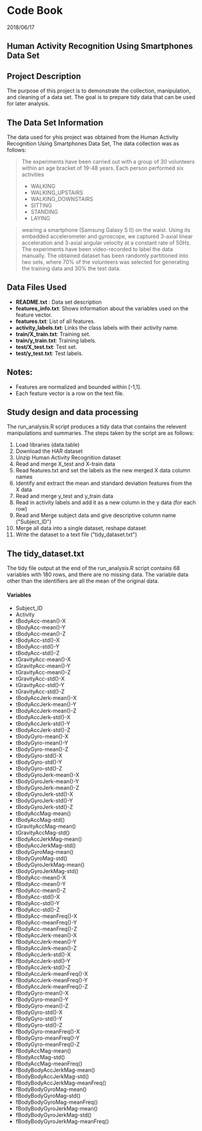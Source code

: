 # Code Book
2018/06/17
## Human Activity Recognition Using Smartphones Data Set

## Project Description
The purpose of this project is to demonstrate the collection, manipulation,
and cleaning of a data set. The goal is to prepare tidy data that can be used for later analysis.

## The Data Set Information
The data used for yhis project was obtained from the Human Activity Recognition Using Smartphones Data Set,
The data collection was as follows:

>The experiments have been carried out with a group of 30 volunteers within an age bracket of 19-48 years.
Each person performed six activities
>- WALKING
>- WALKING_UPSTAIRS
>- WALKING_DOWNSTAIRS
>- SITTING
>- STANDING
>- LAYING

>wearing a smartphone (Samsung Galaxy S II) on the waist. Using its embedded accelerometer and gyroscope, 
we captured 3-axial linear acceleration and 3-axial angular velocity at a constant rate of 50Hz. 
The experiments have been video-recorded to label the data manually. The obtained dataset has been randomly partitioned into two sets,
where 70% of the volunteers was selected for generating the training data and 30% the test data. 

## Data Files Used

- **README.txt** : Data set description
- **features_info.txt**: Shows information about the variables used on the feature vector.
- **features.txt**: List of all features.
- **activity_labels.txt**: Links the class labels with their activity name.
- **train/X_train.txt**: Training set.
- **train/y_train.txt**: Training labels.
- **test/X_test.txt**: Test set.
- **test/y_test.txt**: Test labels.

## Notes: 
- Features are normalized and bounded within [-1,1].
- Each feature vector is a row on the text file.

## Study design and data processing
The run_analysis.R script produces a tidy data that contains the relevent manipulations and
summaries. The steps taken by the script are as follows:

1. Load libraries (data.table)
2. Download the HAR dataset 
3. Unzip Human Activity Recognition dataset 
4. Read and merge X_test and X-train data
5. Read features.txt and set the labels as the new merged X data column names
6. Identify and extract the mean and standard deviation features from the X data
7. Read and merge y_test and y_train data
8. Read in activity labels and add it as a new column in the y data (for each row)
9. Read and Merge subject data and give descriptive column name ("Subject_ID")
10. Merge all data into a single dataset, reshape dataset
11. Write the dataset to a text file ("tidy_dataset.txt")

## The tidy_dataset.txt

The tidy file output at the end of the run_analysis.R script contains 68 variables with 180 rows,
and there are no missing data.
The variable data other than the identifiers are all the mean of the original data.

#### Variables
- Subject_ID 
- Activity
- tBodyAcc-mean()-X
- tBodyAcc-mean()-Y 
- tBodyAcc-mean()-Z 
- tBodyAcc-std()-X 
- tBodyAcc-std()-Y
- tBodyAcc-std()-Z
- tGravityAcc-mean()-X
- tGravityAcc-mean()-Y
- tGravityAcc-mean()-Z
- tGravityAcc-std()-X
- tGravityAcc-std()-Y
- tGravityAcc-std()-Z
- tBodyAccJerk-mean()-X
- tBodyAccJerk-mean()-Y
- tBodyAccJerk-mean()-Z 
- tBodyAccJerk-std()-X 
- tBodyAccJerk-std()-Y
- tBodyAccJerk-std()-Z
- tBodyGyro-mean()-X
- tBodyGyro-mean()-Y 
- tBodyGyro-mean()-Z
- tBodyGyro-std()-X
- tBodyGyro-std()-Y
- tBodyGyro-std()-Z
- tBodyGyroJerk-mean()-X
- tBodyGyroJerk-mean()-Y
- tBodyGyroJerk-mean()-Z 
- tBodyGyroJerk-std()-X 
- tBodyGyroJerk-std()-Y
- tBodyGyroJerk-std()-Z
- tBodyAccMag-mean()
- tBodyAccMag-std() 
- tGravityAccMag-mean()
- tGravityAccMag-std()
- tBodyAccJerkMag-mean()
- tBodyAccJerkMag-std()
- tBodyGyroMag-mean()
- tBodyGyroMag-std()
- tBodyGyroJerkMag-mean()
- tBodyGyroJerkMag-std()
- fBodyAcc-mean()-X
- fBodyAcc-mean()-Y
- fBodyAcc-mean()-Z
- fBodyAcc-std()-X 
- fBodyAcc-std()-Y
- fBodyAcc-std()-Z
- fBodyAcc-meanFreq()-X
- fBodyAcc-meanFreq()-Y
- fBodyAcc-meanFreq()-Z 
- fBodyAccJerk-mean()-X
- fBodyAccJerk-mean()-Y
- fBodyAccJerk-mean()-Z
- fBodyAccJerk-std()-X 
- fBodyAccJerk-std()-Y
- fBodyAccJerk-std()-Z
- fBodyAccJerk-meanFreq()-X
- fBodyAccJerk-meanFreq()-Y
- fBodyAccJerk-meanFreq()-Z
- fBodyGyro-mean()-X
- fBodyGyro-mean()-Y
- fBodyGyro-mean()-Z 
- fBodyGyro-std()-X
- fBodyGyro-std()-Y
- fBodyGyro-std()-Z
- fBodyGyro-meanFreq()-X
- fBodyGyro-meanFreq()-Y
- fBodyGyro-meanFreq()-Z 
- fBodyAccMag-mean() 
- fBodyAccMag-std()
- fBodyAccMag-meanFreq() 
- fBodyBodyAccJerkMag-mean()
- fBodyBodyAccJerkMag-std()
- fBodyBodyAccJerkMag-meanFreq()
- fBodyBodyGyroMag-mean()
- fBodyBodyGyroMag-std() 
- fBodyBodyGyroMag-meanFreq()
- fBodyBodyGyroJerkMag-mean() 
- fBodyBodyGyroJerkMag-std()
- fBodyBodyGyroJerkMag-meanFreq()
